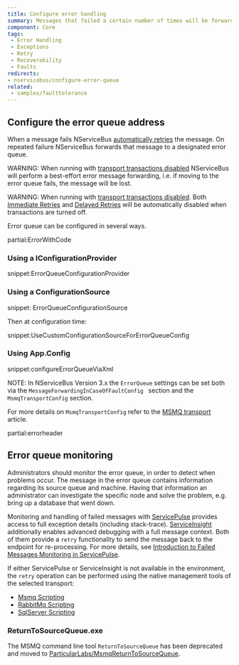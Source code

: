 ```yaml
---
title: Configure error handling
summary: Messages that failed a certain number of times will be forwarded to the error queue. This page shows how to configure the error queue address.
component: Core
tags:
 - Error Handling
 - Exceptions
 - Retry
 - Recoverability
 - Faults
redirects:
- nservicebus/configure-error-queue
related:
 - samples/faulttolerance
---
```


## Configure the error queue address

When a message fails NServiceBus [automatically retries](/nservicebus/recoverability/configure-immediate-retries.md) the message. On repeated failure NServiceBus forwards that message to a designated error queue.

WARNING: When running with [transport transactions disabled](/nservicebus/transports/transactions.md#transactions-unreliable-transactions-disabled) NServiceBus will perform a best-effort error message forwarding, i.e. if moving to the error queue fails, the message will be lost.

WARNING: When running with [transport transactions disabled](/nservicebus/transports/transactions.md#transactions-unreliable-transactions-disabled). Both [Immediate Retries](/nservicebus/recoverability/#immediate-retries) and [Delayed Retries](/nservicebus/recoverability/#delayed-retries) will be automatically disabled when transactions are turned off.

Error queue can be configured in several ways.

partial:ErrorWithCode


### Using a IConfigurationProvider

snippet:ErrorQueueConfigurationProvider


### Using a ConfigurationSource

snippet: ErrorQueueConfigurationSource

Then at configuration time:

snippet:UseCustomConfigurationSourceForErrorQueueConfig


### Using App.Config

snippet:configureErrorQueueViaXml

NOTE: In NServiceBus Version 3.x the `ErrorQueue` settings can be set both via the `MessageForwardingInCaseOfFaultConfig ` section and the `MsmqTransportConfig` section.

For more details on `MsmqTransportConfig` refer to the [MSMQ transport](/nservicebus/msmq/transportconfig.md) article.

partial:errorheader


## Error queue monitoring

Administrators should monitor the error queue, in order to detect when problems occur. The message in the error queue contains information regarding its source queue and machine. Having that information an administrator can investigate the specific node and solve the problem, e.g. bring up a database that went down.

Monitoring and handling of failed messages with [ServicePulse](/servicepulse/) provides access to full exception details (including stack-trace). [ServiceInsight](/serviceinsight/) additionally enables advanced debugging with a full message context. Both of them provide a `retry` functionality to send the message back to the endpoint for re-processing. For more details, see [Introduction to Failed Messages Monitoring in ServicePulse](/servicepulse/intro-failed-messages.md).

If either ServicePulse or ServiceInsight is not available in the environment, the `retry` operation can be performed using the native management tools of the selected transport:

 * [Msmq Scripting](/nservicebus/msmq/operations-scripting.md)
 * [RabbitMq Scripting](/nservicebus/rabbitmq/operations-scripting.md)
 * [SqlServer Scripting](/nservicebus/sqlserver/operations-scripting.md)

### ReturnToSourceQueue.exe

The MSMQ command line tool `ReturnToSourceQueue` has been deprecated and moved to [ParticularLabs/MsmqReturnToSourceQueue](https://github.com/ParticularLabs/MsmqReturnToSourceQueue/).